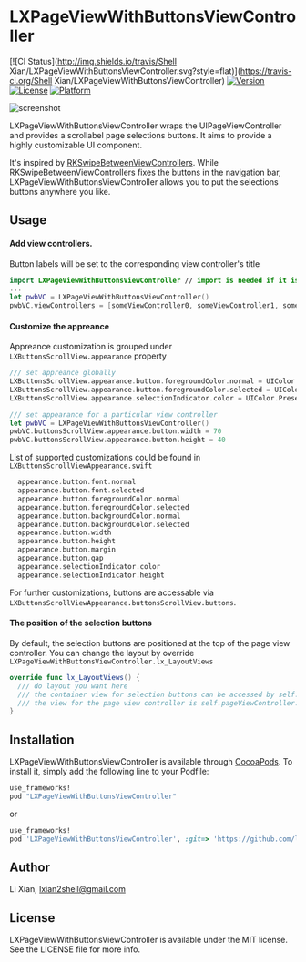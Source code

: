 # LXPageViewWithButtonsViewController

[![CI Status](http://img.shields.io/travis/Shell Xian/LXPageViewWithButtonsViewController.svg?style=flat)](https://travis-ci.org/Shell Xian/LXPageViewWithButtonsViewController)
[![Version](https://img.shields.io/cocoapods/v/LXPageViewWithButtonsViewController.svg?style=flat)](http://cocoapods.org/pods/LXPageViewWithButtonsViewController)
[![License](https://img.shields.io/cocoapods/l/LXPageViewWithButtonsViewController.svg?style=flat)](http://cocoapods.org/pods/LXPageViewWithButtonsViewController)
[![Platform](https://img.shields.io/cocoapods/p/LXPageViewWithButtonsViewController.svg?style=flat)](http://cocoapods.org/pods/LXPageViewWithButtonsViewController)

![screenshot](https://github.com/lxian/LXPageViewWithButtonsViewController/blob/master/screenshot.png)

LXPageViewWithButtonsViewController wraps the UIPageViewController and provides a scrollabel page selections buttons. It aims to provide a highly customizable UI component. 

It's inspired by [RKSwipeBetweenViewControllers](https://github.com/cwRichardKim/RKSwipeBetweenViewControllers). While RKSwipeBetweenViewControllers fixes the buttons in the navigation bar, LXPageViewWithButtonsViewController allows you to put the selections buttons anywhere you like.

## Usage
#### Add view controllers. 
Button labels will be set to the corresponding view controller's title
```swift
import LXPageViewWithButtonsViewController // import is needed if it is installed by CocoaPods
...
let pwbVC = LXPageViewWithButtonsViewController()
pwbVC.viewControllers = [someViewController0, someViewController1, someViewController2]
```

#### Customize the appreance
Appreance customization is grouped under `LXButtonsScrollView.appearance` property
```swift
/// set appreance globally
LXButtonsScrollView.appearance.button.foregroundColor.normal = UIColor.Presets.TapLightGray.color
LXButtonsScrollView.appearance.button.foregroundColor.selected = UIColor.Presets.TextBlack.color
LXButtonsScrollView.appearance.selectionIndicator.color = UIColor.Presets.TextBlack.color

/// set appearance for a particular view controller
let pwbVC = LXPageViewWithButtonsViewController()
pwbVC.buttonsScrollView.appearance.button.width = 70
pwbVC.buttonsScrollView.appearance.button.height = 40
```
List of supported customizations could be found in `LXButtonsScrollViewAppearance.swift`
```swift
  appearance.button.font.normal
  appearance.button.font.selected
  appearance.button.foregroundColor.normal
  appearance.button.foregroundColor.selected
  appearance.button.backgroundColor.normal
  appearance.button.backgroundColor.selected
  appearance.button.width
  appearance.button.height
  appearance.button.margin
  appearance.button.gap
  appearance.selectionIndicator.color
  appearance.selectionIndicator.height
```
For further customizations, buttons are accessable via `LXButtonsScrollViewAppearance.buttonsScrollView.buttons`.

#### The position of the selection buttons
By default, the selection buttons are positioned at the top of the page view controller. You can change the layout by override `LXPageViewWithButtonsViewController.lx_LayoutViews`
```swift
override func lx_LayoutViews() {
  /// do layout you want here
  /// the container view for selection buttons can be accessed by self.buttonsScrollView
  /// the view for the page view controller is self.pageViewController.view
}
```

## Installation

LXPageViewWithButtonsViewController is available through [CocoaPods](http://cocoapods.org). To install
it, simply add the following line to your Podfile:

```ruby
use_frameworks!
pod "LXPageViewWithButtonsViewController"
```
or
```ruby
use_frameworks!
pod 'LXPageViewWithButtonsViewController', :git=> 'https://github.com/lxian/LXPageViewWithButtonsViewController.git'
```

## Author

Li Xian, lxian2shell@gmail.com

## License

LXPageViewWithButtonsViewController is available under the MIT license. See the LICENSE file for more info.
